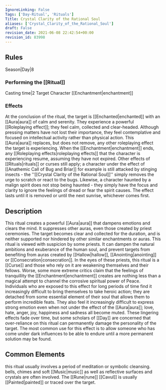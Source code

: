 ```yaml
---
IgnoreLinking: False
Tags: ['Day-Ritual', 'Rituals']
Title: Crystal Clarity of the Rational Soul
aliases: ['Crystal_Clarity_of_the_Rational_Soul']
draft: False
revision_date: 2021-06-08 22:42:54+00:00
revision_id: 83998
---
```


## Rules
Season|Day|8
### Performing the [[Ritual]]
Casting time|2  Target Character
[[Enchantment|enchantment]]
### Effects
At the conclusion of the ritual, the target is [[Enchanted|enchanted]] with an [[Aura|aura]] of calm and serenity. They experience a powerful [[Roleplaying effect]]; they feel calm, collected and clear-headed. Although pressing matters have not lost their importance, they feel contemplative and focused on intellectual activity rather than physical action. 
This [[Aura|aura]] replaces, but does not remove, any other roleplaying effect the target is experiencing. When the [[Enchantment|enchantment]] ends, any [[Roleplaying effects|roleplaying effects]] that the character is experiencing resume, assuming they have not expired. Other effects of [[Rituals|rituals]] or curses still apply; a character under the effect of [[Anathemic Call of Bug and Briar]] for example is still attacked by stinging insects - the ''[[Crystal Clarity of the Rational Soul]]'' simply removes the urge to scratch or react to the bugs. Likewise, a character haunted by a malign spirit does not stop being haunted - they simply have the focus and clarity to ignore the feelings of dread or fear the spirit causes.
The effect lasts until it is removed or until the next sunrise, whichever comes first.
## Description
This ritual creates a powerful [[Aura|aura]] that dampens emotions and clears the mind. It suppresses other auras, even those created by priest ceremonies. The target becomes clear and collected for the duration, and is neither supported nor hindered by other similar enchantments or auras.
This ritual is viewed with suspicion by some priests. It can dampen the natural ambitions and exuberance of the human soul, and prevent targets from benefiting from auras created by [[Hallow|hallow]], [[Anointing|anointing]] or [[Consecration|consecration]]. In the eyes of these priests, this ritual is a [[Curse]] and those who rely on it are weakening themselves and their fellows. Worse, some more extreme critics claim that the feelings of tranquillity the [[Enchantment|enchantment]] creates are nothing less than a magical attempt to channel the corrosive spiritual power of Peace.
Individuals who are exposed to this effect for long periods of time find it increasingly difficult to bring themselves to take heroic action; they are detached from some essential element of their soul that allows them to perform incredible feats. They also feel it increasingly difficult to express strong emotion even when not under the effect of the [[Aura|aura]]; love, hate, anger, joy, happiness and sadness all become muted. These lingering effects fade over time, but some scholars of [[Day]] are concerned that over-reliance on this ritual can permanently damage the personality of the target.
The most common use for this effect is to allow someone who has come under dark influences to be able to endure until a more permanent solution may be found.
## Common Elements
this ritual usually involves a period of meditation or symbolic cleansing. bells, chimes and soft [[Music|music]] as well as reflective surfaces and crystals are often involved. The [[Rune|rune]] [[Cavul]] is usually [[Painted|painted]] or traced over the target.